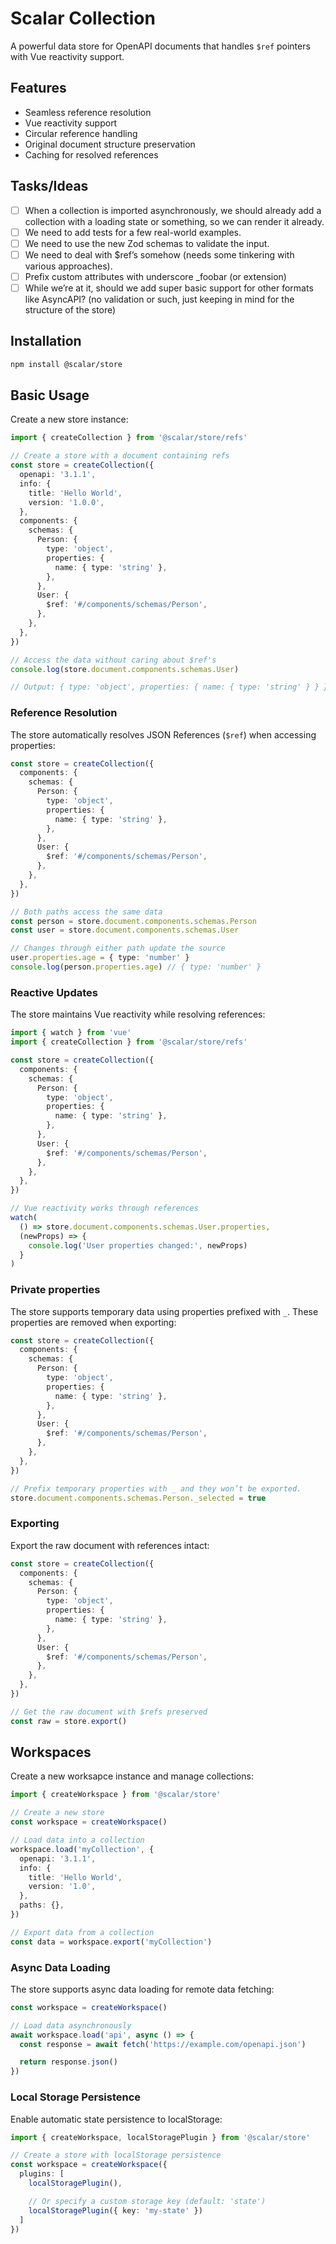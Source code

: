 # Scalar Collection

A powerful data store for OpenAPI documents that handles `$ref` pointers with Vue reactivity support.

## Features

- Seamless reference resolution
- Vue reactivity support
- Circular reference handling
- Original document structure preservation
- Caching for resolved references

## Tasks/Ideas

- [ ] When a collection is imported asynchronously, we should already add a collection with a loading state or something, so we can render it already.
- [ ] We need to add tests for a few real-world examples.
- [ ] We need to use the new Zod schemas to validate the input.
- [ ] We need to deal with $ref’s somehow (needs some tinkering with various approaches).
- [ ] Prefix custom attributes with underscore _foobar (or extension)
- [ ] While we’re at it, should we add super basic support for other formats like AsyncAPI? (no validation or such, just keeping in mind for the structure of the store)

## Installation

```bash
npm install @scalar/store
```

## Basic Usage

Create a new store instance:

```ts
import { createCollection } from '@scalar/store/refs'

// Create a store with a document containing refs
const store = createCollection({
  openapi: '3.1.1',
  info: {
    title: 'Hello World',
    version: '1.0.0',
  },
  components: {
    schemas: {
      Person: {
        type: 'object',
        properties: {
          name: { type: 'string' },
        },
      },
      User: {
        $ref: '#/components/schemas/Person',
      },
    },
  },
})

// Access the data without caring about $ref's
console.log(store.document.components.schemas.User)

// Output: { type: 'object', properties: { name: { type: 'string' } } }
```

### Reference Resolution

The store automatically resolves JSON References (`$ref`) when accessing properties:

```ts
const store = createCollection({
  components: {
    schemas: {
      Person: {
        type: 'object',
        properties: {
          name: { type: 'string' },
        },
      },
      User: {
        $ref: '#/components/schemas/Person',
      },
    },
  },
})

// Both paths access the same data
const person = store.document.components.schemas.Person
const user = store.document.components.schemas.User

// Changes through either path update the source
user.properties.age = { type: 'number' }
console.log(person.properties.age) // { type: 'number' }
```

### Reactive Updates

The store maintains Vue reactivity while resolving references:

```ts
import { watch } from 'vue'
import { createCollection } from '@scalar/store/refs'

const store = createCollection({
  components: {
    schemas: {
      Person: {
        type: 'object',
        properties: {
          name: { type: 'string' },
        },
      },
      User: {
        $ref: '#/components/schemas/Person',
      },
    },
  },
})

// Vue reactivity works through references
watch(
  () => store.document.components.schemas.User.properties,
  (newProps) => {
    console.log('User properties changed:', newProps)
  }
)
```

### Private properties

The store supports temporary data using properties prefixed with `_`. These properties are removed when exporting:

```ts
const store = createCollection({
  components: {
    schemas: {
      Person: {
        type: 'object',
        properties: {
          name: { type: 'string' },
        },
      },
      User: {
        $ref: '#/components/schemas/Person',
      },
    },
  },
})

// Prefix temporary properties with _ and they won’t be exported.
store.document.components.schemas.Person._selected = true
```

### Exporting

Export the raw document with references intact:

```ts
const store = createCollection({
  components: {
    schemas: {
      Person: {
        type: 'object',
        properties: {
          name: { type: 'string' },
        },
      },
      User: {
        $ref: '#/components/schemas/Person',
      },
    },
  },
})

// Get the raw document with $refs preserved
const raw = store.export()
```

## Workspaces

Create a new worksapce instance and manage collections:

```ts
import { createWorkspace } from '@scalar/store'

// Create a new store
const workspace = createWorkspace()

// Load data into a collection
workspace.load('myCollection', {
  openapi: '3.1.1',
  info: {
    title: 'Hello World',
    version: '1.0',
  },
  paths: {},
})

// Export data from a collection
const data = workspace.export('myCollection')
```

### Async Data Loading

The store supports async data loading for remote data fetching:

```ts
const workspace = createWorkspace()

// Load data asynchronously
await workspace.load('api', async () => {
  const response = await fetch('https://example.com/openapi.json')

  return response.json()
})
```

### Local Storage Persistence

Enable automatic state persistence to localStorage:

```ts
import { createWorkspace, localStoragePlugin } from '@scalar/store'

// Create a store with localStorage persistence
const workspace = createWorkspace({
  plugins: [
    localStoragePlugin(),

    // Or specify a custom storage key (default: 'state')
    localStoragePlugin({ key: 'my-state' })
  ]
})
```

